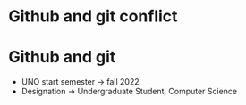  # Github and git conflict
 # Github and git
- UNO start semester -> fall 2022
- Designation -> Undergraduate Student, Computer Science

